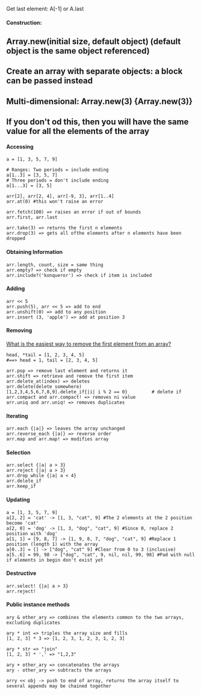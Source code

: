 Get last element:  A[-1] or A.last

#### Construction:

## Array.new(initial size, default object) (default object is the same object referenced)

## Create an array with separate objects: a block can be passed instead
## Multi-dimensional: Array.new(3) {Array.new(3)}
## If you don't od this, then you will have the same value for all the elements of the array

#### Accessing

    a = [1, 3, 5, 7, 9]

    # Ranges: Two periods = include ending
    a[1..3] = [3, 5, 7]
    # Three periods = don't include ending
    a[1...3] = [3, 5]

    arr[2], arr[2, 4], arr[-9, 3], arr[1..4]
    arr.at(0) #this won't raise an error

    arr.fetch(100) => raises an error if out of bounds
    arr.first, arr.last

    arr.take(3) => returns the first n elements
    arr.drop(3) => gets all ofthe elements after n elements have been dropped

#### Obtaining Information

    arr.length, count, size = same thing
    arr.empty? => check if empty
    arr.include?('konqueror') => check if item is included

#### Adding

    arr << 5
    arr.push(5), arr << 5 => add to end
    arr.unshift(0) => add to any position
    arr.insert (3, 'apple') => add at position 3

#### Removing

[What is the easiest way to remove the first element from an array?](http://stackoverflow.com/questions/3615700/ruby-what-is-the-easiest-way-to-remove-the-first-element-from-an-array)

    head, *tail = [1, 2, 3, 4, 5]
    #==> head = 1, tail = [2, 3, 4, 5]

    arr.pop => remove last element and returns it
    arr.shift => retrieve and remove the first item
    arr.delete_at(index) => deletes
    arr.delete(delete somewhere)
    [1,2,3,4,5,6,7,8,9].delete_if{|i| i % 2 == 0}         # delete if
    arr.compact and arr.compact! => removes ni value
    arr.uniq and arr.uniq! => removes duplicates

#### Iterating

    arr.each {|a|} => leaves the array unchanged
    arr.reverse_each {|a|} => reverse order
    arr.map and arr.map! => modifies array

#### Selection

    arr.select {|a| a > 3}
    arr.reject {|a| a > 3}
    arr.drop_while {|a| a < 4}
    arr.delete_if
    arr.keep_if

#### Updating

    a = [1, 3, 5, 7, 9]
    a[2, 2] = 'cat' -> [1, 3, "cat", 9] #The 2 elements at the 2 position become 'cat'
    a[2, 0] = 'dog' -> [1, 3, "dog", "cat", 9] #Since 0, replace 2 position with 'dog'
    a[1, 1] = [9, 8, 7] -> [1, 9, 8, 7, "dog", "cat", 9] #Replace 1 position (length 1) with the array
    a[0..3] = [] -> ["dog", "cat" 9] #Clear from 0 to 3 (inclusive)
    a[5..6] = 99, 98 -> ["dog", "cat", 9, nil, nil, 99, 98] #Pad with null if elements in begin don't exist yet

#### Destructive
    arr.select! {|a| a > 3}
    arr.reject!

#### Public instance methods
    ary & other_ary => combines the elements common to the two arrays, excluding duplicates

    ary * int => triples the array size and fills
    [1, 2, 3] * 3 => [1, 2, 3, 1, 2, 3, 1, 2, 3]

    ary * str => "join"
    [1, 2, 3] * ',' => "1,2,3"

    ary + other_ary => concatenates the arrays
    ary - other_ary => subtracts the arrays

    arry << obj -> push to end of array, returns the array itself to several appends may be chained together
